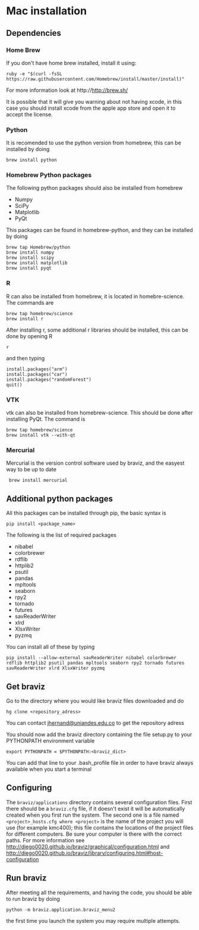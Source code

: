 # Mac installation

## Dependencies

### Home Brew

If you don't have home brew installed, install it using:

    ruby -e "$(curl -fsSL https://raw.githubusercontent.com/Homebrew/install/master/install)"
    
For more information look at http://http://brew.sh/

It is possible that it will give you warning about not having xcode, in this case you should install xcode from the apple app store and open it to accept the license.

### Python

It is recomended to use the python version from homebrew, this can be installed by doing

    brew install python

### Homebrew Python packages

The following python packages should also be installed from homebrew

- Numpy
- SciPy
- Matplotlib
- PyQt

This packages can be found in homebrew-python, and they can be installed by doing

    brew tap Homebrew/python
    brew install numpy
    brew install scipy
    brew install matplotlib
    brew install pyqt

### R

R can also be installed from homebrew, it is located in homebre-science. The commands are

    brew tap homebrew/science
    brew install r

After installing r, some additional r libraries should be installed, this can be done by opening R

    r

and then typing

    install.packages("arm")
    install.packages("car")
    install.packages("randomForest")
    quit()

### VTK

vtk can also be installed from homebrew-science. This should be done after installing PyQt. The command is

    brew tap homebrew/science
    brew install vtk --with-qt

### Mercurial

Mercurial is the version control software used by braviz, and the easyest way to be up to date

     brew install mercurial

## Additional python packages

All this packages can be installed through pip, the basic syntax is

    pip install <package_name>

The following is the list of required packages

- nibabel
- colorbrewer
- rdflib
- httplib2
- psutil
- pandas
- mpltools
- seaborn
- rpy2
- tornado
- futures
- savReaderWriter
- xlrd
- XlsxWriter
- pyzmq

You can install all of these by typing

    pip install --allow-external savReaderWriter nibabel colorbrewer rdflib httplib2 psutil pandas mpltools seaborn rpy2 tornado futures savReaderWriter xlrd XlsxWriter pyzmq

## Get braviz

Go to the directory where you would like braviz files downloaded and do

    hg clone <repository_adress>

You can contact jhernand@uniandes.edu.co to get the repository adress

You should now add the braviz directory containing the file setup.py to your PYTHONPATH environment variable

    export PYTHONPATH = $PYTHONPATH:<braviz_dict>

You can add that line to your .bash_profile file in order to have braviz always available when you start a terminal


## Configuring

The ``braviz/applications`` directory contains several configuration files. First there should be a ``braviz.cfg`` file,
if it doesn't exist it will be automatically created when you first run the system. The second one is a file named
``<project>_hosts.cfg where <project>`` is the name of the project you will use (for example kmc400); this file contains
the locations of the project files for different computers. Be sure your computer is there with the correct paths. For
more information see  http://diego0020.github.io/braviz/graphical/configuration.html and 
http://diego0020.github.io/braviz/library/configuring.html#host-configuration



## Run braviz
After meeting all the requirements, and having the code, you should be able to run braviz by doing

    python -m braviz.application.braviz_menu2

the first time you launch the system you may require multiple attempts.
